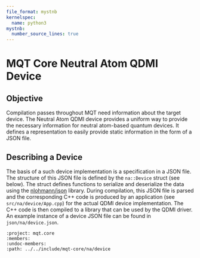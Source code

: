```yaml
---
file_format: mystnb
kernelspec:
  name: python3
mystnb:
  number_source_lines: true
---
```


# MQT Core Neutral Atom QDMI Device

## Objective

Compilation passes throughout MQT need information about the target device.
The Neutral Atom QDMI device provides a uniform way to provide the necessary information for neutral atom-based quantum devices.
It defines a representation to easily provide static information in the form of a JSON file.

## Describing a Device

The basis of a such device implementation is a specification in a JSON file.
The structure of this JSON file is defined by the `na::Device` struct (see below).
The struct defines functions to serialize and deserialize the data using the [nlohmann/json](https://json.nlohmann.me) library.
During compilation, this JSON file is parsed and the corresponding C++ code is produced by an application (see `src/na/device/App.cpp`) for the actual QDMI device implementation.
The C++ code is then compiled to a library that can be used by the QDMI driver.
An example instance of a device JSON file can be found in `json/na/device.json`.

```{doxygenstruct} na::Device
:project: mqt.core
:members:
:undoc-members:
:path: ../../include/mqt-core/na/device
```

